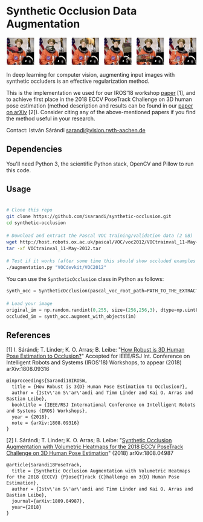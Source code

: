 # Synthetic Occlusion Data Augmentation

![Occlusion augmented examples](examples.jpg)

In deep learning for computer vision, augmenting input images with synthetic occluders is an effective regularization method.

This is the implementation we used for our IROS'18 workshop [paper](https://arxiv.org/abs/1808.09316) [1], and to achieve first place in the 2018 ECCV PoseTrack Challenge on 3D human pose estimation (method description and results can be found in our [paper on arXiv](https://arxiv.org/abs/1809.04987) [2]). Consider citing any of the above-mentioned papers if you find the method useful in your research.

Contact: István Sárándi <sarandi@vision.rwth-aachen.de>

## Dependencies 
You'll need Python 3, the scientific Python stack, OpenCV and Pillow to run this code.

## Usage

```bash

# Clone this repo
git clone https://github.com/isarandi/synthetic-occlusion.git
cd synthetic-occlusion

# Download and extract the Pascal VOC training/validation data (2 GB)
wget http://host.robots.ox.ac.uk/pascal/VOC/voc2012/VOCtrainval_11-May-2012.tar
tar -xf VOCtrainval_11-May-2012.tar

# Test if it works (after some time this should show occluded examples of the "astronaut" image, like above)
./augmentation.py "VOCdevkit/VOC2012"
```

You can use the `SyntheticOcclusion` class in Python as follows:

```python 
synth_occ = SyntheticOcclusion(pascal_voc_root_path=PATH_TO_THE_EXTRACTED_VOC2012_DIR)

# Load your image
original_im = np.random.randint(0,255, size=(256,256,3), dtype=np.uint8)
occluded_im = synth_occ.augment_with_objects(im)
```


## References

[1] I. Sárándi; T. Linder; K. O. Arras; B. Leibe: "[How Robust is 3D Human Pose Estimation to Occlusion?](https://arxiv.org/abs/1808.09316)" Accepted for IEEE/RSJ Int. Conference on Intelligent Robots and Systems (IROS'18) Workshops, to appear (2018) arXiv:1808.09316

```
@inproceedings{Sarandi18IROSW,
  title = {How Robust is 3{D} Human Pose Estimation to Occlusion?},
  author = {Istv\'an S\'ar\'andi and Timm Linder and Kai O. Arras and Bastian Leibe},
  booktitle = {IEEE/RSJ International Conference on Intelligent Robots and Systems (IROS) Workshops},
  year = {2018},
  note = {arXiv:1808.09316}
}
```

[2] I. Sárándi; T. Linder; K. O. Arras; B. Leibe: "[Synthetic Occlusion Augmentation with Volumetric Heatmaps for the 2018 ECCV PoseTrack Challenge on 3D Human Pose Estimation](https://arxiv.org/abs/1809.04987)" (2018) arXiv:1808.04987

```
@article{Sarandi18PoseTrack,
  title = {Synthetic Occlusion Augmentation with Volumetric Heatmaps for the 2018 {ECCV} {P}ose{T}rack {C}hallenge on 3{D} Human Pose Estimation},
  author = {Istv\'an S\'ar\'andi and Timm Linder and Kai O. Arras and Bastian Leibe},
  journal={arXiv:1809.04987},
  year={2018}
}
```
